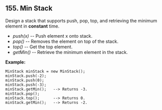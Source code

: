 
## 155. Min Stack

Design a stack that supports push, pop, top, and retrieving the minimum element in **constant** time.

* _push(x)_  -- Push element x onto stack.
* _pop()_    -- Removes the element on top of the stack.
* _top()_    -- Get the top element.
* _getMin()_ -- Retrieve the minimum element in the stack.

**Example:**

    MinStack minStack = new MinStack();
    minStack.push(-2);
    minStack.push(0);
    minStack.push(-3);
    minStack.getMin();   --> Returns -3.
    minStack.pop();
    minStack.top();      --> Returns 0.
    minStack.getMin();   --> Returns -2.
